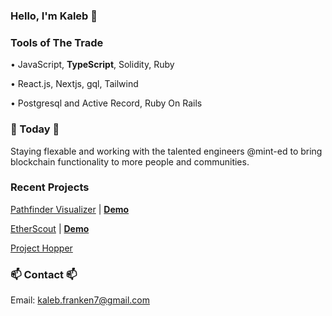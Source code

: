 ### Hello, I'm Kaleb 👋


### Tools of The Trade

• JavaScript, **TypeScript**, Solidity, Ruby

• React.js, Nextjs, gql, Tailwind

• Postgresql and Active Record, Ruby On Rails

### 📅 Today 📅

  Staying flexable and working with the talented engineers @mint-ed to bring blockchain functionality to more people and communities.




### Recent Projects

[Pathfinder Visualizer](https://github.com/Skywrithin/pathfinder-visualizer) | [**Demo**](https://pathfinder-visualizer-kaleb.herokuapp.com)

[EtherScout](https://github.com/Skywrithin/EtherScout) | [**Demo**](https://www.youtube.com/watch?v=GsC8MomlBk8)

[Project Hopper](https://github.com/Skywrithin/project-hopper)


### 📫 Contact 📫

Email: kaleb.franken7@gmail.com


<!--
- 🔭 I’m currently working on ...
- 🌱 I’m currently learning ...
- 👯 I’m looking to collaborate on ...
- 🤔 I’m looking for help with ...
- 💬 Ask me about ...
- 📫 How to reach me: ...
- 😄 Pronouns: ...
- ⚡ Fun fact: ...
-->
